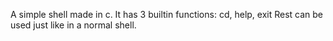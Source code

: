 A simple shell made in c.
It has 3 builtin functions: cd, help, exit
Rest can be used just like in a normal shell.

